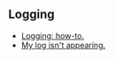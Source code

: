 ## Logging
- [Logging: how-to.](Logging/How-to.md)
- [My log isn't appearing.](Logging/Log%20Not%20Appearing.md)